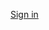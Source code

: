 [Sign in](https://arstechnica.com/civis/ucp.php?mode=login&return_to=%2Ftech-policy%2F2018%2F05%2Fjails-are-replacing-in-person-visits-with-video-calling-services-theyre-awful%2F)
